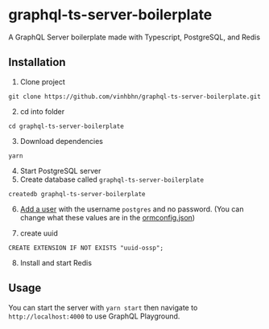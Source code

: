 # graphql-ts-server-boilerplate

A GraphQL Server boilerplate made with Typescript, PostgreSQL, and Redis

## Installation

1. Clone project

```
git clone https://github.com/vinhbhn/graphql-ts-server-boilerplate.git
```

2. cd into folder

```
cd graphql-ts-server-boilerplate
```

3. Download dependencies

```
yarn
```

4. Start PostgreSQL server
5. Create database called `graphql-ts-server-boilerplate`

```
createdb graphql-ts-server-boilerplate
```

6. [Add a user](https://medium.com/coding-blocks/creating-user-database-and-adding-access-on-postgresql-8bfcd2f4a91e) with the username `postgres` and no password. (You can change what these values are in the [ormconfig.json](https://github.com/benawad/graphql-ts-server-boilerplate/blob/master/ormconfig.json))

7. create uuid

```
CREATE EXTENSION IF NOT EXISTS "uuid-ossp";
```

8. Install and start Redis

## Usage

You can start the server with `yarn start` then navigate to `http://localhost:4000` to use GraphQL Playground.
